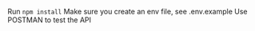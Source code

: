 Run ```npm install```
Make sure you create an env file, see .env.example
Use POSTMAN to test the API